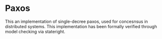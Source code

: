 # Paxos 
This an implementation of single-decree paxos, used for concesnsus 
in distributed systems. This implementation has been formally verified through model checking 
via stateright. 

